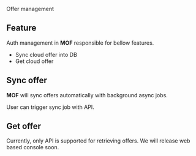 Offer management

## Feature
Auth management in **MOF** responsible for bellow features.

- Sync cloud offer into DB
- Get cloud offer

## Sync offer
**MOF** will sync offers automatically with background async jobs.

User can trigger sync job with API.

## Get offer
Currently, only API is supported for retrieving offers. We will release web based console soon.